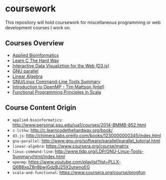 # coursework

This repository will hold coursework for miscellaneous programming or web development courses I work on.

## Courses Overview

- [Applied Bioinformatics](applied-bioinformatics/)
- [Learn C The Hard Way](c-lcthw/)
- [Interactive Data Visualiztion for the Web (D3.js)](d3.js/)
- [GNU parallel](gnu-parallel/)
- [Linear Algebra](linear-algebra/)
- [GNU/Linux Command-Line Tools Summary](linux-command-line)
- [Introduction to OpenMP - Tim Mattson (Intel)](openmp/)
- [Functional Programming Principles in Scala](scala-and-functional/)

## Course Content Origin

- `applied-bioinformatics`:
  http://www.personal.psu.edu/iua1/courses/2014-BMMB-852.html
- `c-lcthw`: http://c.learncodethehardway.org/book/
- `d3.js`: http://chimera.labs.oreilly.com/books/1230000000345/index.html
- `gnu-parallel`: http://www.gnu.org/software/parallel/parallel_tutorial.html
- `linear-algebra`: https://www.coursera.org/course/matrix
- `linux-command-line`:
  http://www.tldp.org/LDP/GNU-Linux-Tools-Summary/html/index.html
- `openmp`:
  https://www.youtube.com/playlist?list=PLLX-Q6B8xqZ8n8bwjGdzBJ25X2utwnoEG
- `scala-and-functional`: https://www.coursera.org/course/progfun
